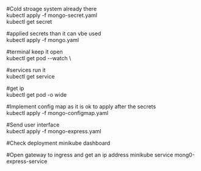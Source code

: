 
#Cold stroage system already there \
kubectl apply -f mongo-secret.yaml \
kubectl get secret

#applied secrets than it can vbe used \
kubectl apply -f mongo.yaml

#terminal keep it open \
kubectl get pod --watch \

#services run it \
kubectl get service 

#get ip \
kubectl get pod -o wide 

#Implement config map as it is ok to apply after the secrets \
kubectl apply -f mongo-configmap.yaml 

#Send user interface \
kubectl apply -f mongo-express.yaml 

#Check deployment
minikube dashboard

#Open gateway to ingress and get an ip address
minikube service mong0-express-service
